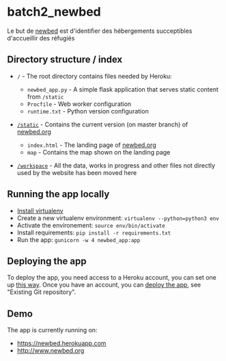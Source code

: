 # batch2_newbed

Le but de [newbed][newbed] est d'identifier des hébergements succeptibles
d'accueillir des réfugiés

## Directory structure / index

* ```/``` - The root directory contains files needed by Heroku:
  * ```newbed_app.py``` - A simple flask application that serves static content from ```/static```
  * ```Procfile``` - Web worker configuration
  * ```runtime.txt``` - Python version configuration

* [```/static```](/static) - Contains the current version (on master branch) of
  [newbed.org][newbed]
  * ```index.html``` - The landing page of [newbed.org][newbed]
  * ```map``` - Contains the map shown on the landing page
* [```/workspace```](/workspace) - All the data, works in progress and other
  files not directly used by the website has been moved here

## Running the app locally
* [Install virtualenv][venv]
* Create a new virtualenv environment: ```virtualenv --python=python3 env```
* Activate the environement: ```source env/bin/activate```
* Install requirements: ```pip install -r requirements.txt```
* Run the app: ```gunicorn -w 4 newbed_app:app```

## Deploying the app
To deploy the app, you need access to a Heroku account, you can set one up [this way][setup].
Once you have an account, you can [deploy the app][deploy], see "Existing Git repository".

## Demo

The app is currently running on:

* https://newbed.herokuapp.com
* http://www.newbed.org

[venv]: https://virtualenv.pypa.io/en/stable/
[setup]: https://devcenter.heroku.com/articles/getting-started-with-python#introduction
[deploy]: https://dashboard.heroku.com/apps/newbed/deploy/heroku-git
[newbed]: http://www.newbed.org